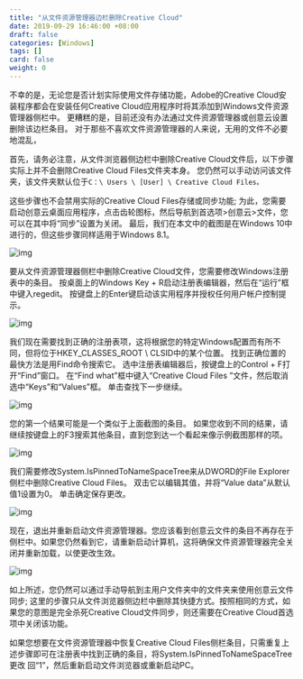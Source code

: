 ```yaml
---
title: "从文件资源管理器边栏删除Creative Cloud"
date: 2019-09-29 16:46:00 +08:00
draft: false
categories: [Windows]
tags: []
card: false
weight: 0
---
```


不幸的是，无论您是否计划实际使用文件存储功能，Adobe的Creative Cloud安装程序都会在安装任何Creative Cloud应用程序时将其添加到Windows文件资源管理器侧栏中。 更糟糕的是，目前还没有办法通过文件资源管理器或创意云设置删除该边栏条目。 对于那些不喜欢文件资源管理器的人来说，无用的文件不必要地混乱，

<!--more-->

首先，请务必注意，从文件浏览器侧边栏中删除Creative Cloud文件后，以下步骤实际上并不会删除Creative Cloud Files文件夹本身。 您仍然可以手动访问该文件夹，该文件夹默认位于`C：\ Users \ [User] \ Creative Cloud Files。`

这些步骤也不会禁用实际的Creative Cloud Files存储或同步功能; 为此，您需要启动创意云桌面应用程序，点击齿轮图标，然后导航到首选项>创意云>文件，您可以在其中将“同步”设置为关闭。 最后，我们在本文中的截图是在Windows 10中进行的，但这些步骤同样适用于Windows 8.1。

![img](https://img.akvicor.com/i/2024/09/17/66e9a45a59f82.jpg)

要从文件资源管理器侧栏中删除Creative Cloud文件，您需要修改Windows注册表中的条目。 按桌面上的Windows Key + R启动注册表编辑器，然后在“运行”框中键入regedit。 按键盘上的Enter键启动该实用程序并授权任何用户帐户控制提示。

![img](https://img.akvicor.com/i/2024/09/17/66e9a46793e75.jpg)

我们现在需要找到正确的注册表项，这将根据您的特定Windows配置而有所不同，但将位于HKEY_CLASSES_ROOT \ CLSID中的某个位置。 找到正确位置的最快方法是用Find命令搜索它。 选中注册表编辑器后，按键盘上的Control + F打开“Find”窗口。 在“Find what”框中键入“Creative Cloud Files ”文件，然后取消选中“Keys”和“Values”框。 单击查找下一步继续。

![img](https://img.akvicor.com/i/2024/09/17/66e9a4739f7a1.jpg)

您的第一个结果可能是一个类似于上面截图的条目。 如果您收到不同的结果，请继续按键盘上的F3搜索其他条目，直到您到达一个看起来像示例截图那样的项。

![img](https://img.akvicor.com/i/2024/09/17/66e9a480a1f40.jpg)

我们需要修改System.IsPinnedToNameSpaceTree来从DWORD的File Explorer侧栏中删除Creative Cloud Files。 双击它以编辑其值，并将“Value data”从默认值1设置为0。 单击确定保存更改。

![img](https://img.akvicor.com/i/2024/09/17/66e9a49ab5833.jpg)

现在，退出并重新启动文件资源管理器。您应该看到创意云文件的条目不再存在于侧栏中。如果您仍然看到它，请重新启动计算机，这将确保文件资源管理器完全关闭并重新加载，以使更改生效。

![img](https://img.akvicor.com/i/2024/09/17/66e9a4a9732d7.jpg)

如上所述，您仍然可以通过手动导航到主用户文件夹中的文件夹来使用创意云文件同步; 这里的步骤只从文件浏览器侧边栏中删除其快捷方式。按照相同的方式，如果您的意图是完全杀死Creative Cloud文件同步，则还需要在Creative Cloud首选项中关闭该功能。 

如果您想要在文件资源管理器中恢复Creative Cloud Files侧栏条目，只需重复上述步骤即可在注册表中找到正确的条目，将System.IsPinnedToNameSpaceTree更改  回“1”，然后重新启动文件浏览器或重新启动PC。

